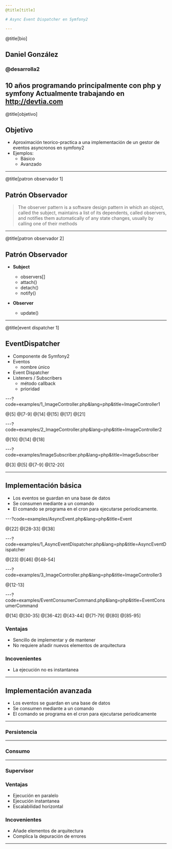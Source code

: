```yaml
---
@title[title]

# Async Event Dispatcher en Symfony2

---
```

@title[bio]

## Daniel González

### @desarrolla2

10 años programando principalmente con php y symfony
Actualmente trabajando en http://devtia.com
---
@title[objetivo]

## Objetivo

- Aproximación teorico-practica a una implementación de un gestor de eventos asyncronos en symfony2
- Ejemplos:
    - Básico
    - Avanzado    
---
@title[patron observador 1]

## Patrón Observador

> The observer pattern is a software design pattern in which an object, called the subject, maintains a list of its 
dependents, called observers, and notifies them automatically of any state changes, usually by calling one of their 
methods

---
@title[patron observador 2]

## Patrón Observador

- **Subject**
    - observers[]
    - attach()
    - detach()
    - notify()

- **Observer**
    - update()
---
@title[event dispatcher 1]

## EventDispatcher

- Componente de Symfony2
- Eventos
    - nombre único
- Event Dispatcher
- Listeners / Subscribers
    - método callback
    - prioridad
    
---?code=examples/1_ImageController.php&lang=php&title=ImageController1

@[5]
@[7-9]
@[14]
@[15]
@[17]
@[21]

---?code=examples/2_ImageController.php&lang=php&title=ImageController2

@[10]
@[14]
@[18]

---?code=examples/ImageSubscriber.php&lang=php&title=ImageSubscriber

@[3]
@[5]
@[7-9]
@[12-20]

---

## Implementación básica

- Los eventos se guardan en una base de datos
- Se consumen mediante a un comando
- El comando se programa en el cron para ejecutarse periodicamente.

---?code=examples/AsyncEvent.php&lang=php&title=Event

@[22]
@[28-33]
@[38]

---?code=examples/1_AsyncEventDispatcher.php&lang=php&title=AsyncEventDispatcher

@[23]
@[46]
@[48-54]

---?code=examples/3_ImageController.php&lang=php&title=ImageController3

@[12-13]

---?code=examples/EventConsumerCommand.php&lang=php&title=EventConsumerCommand

@[14]
@[30-35]
@[36-42]
@[43-44]
@[71-79]
@[80]
@[85-95]

### Ventajas

- Sencillo de implementar y de mantener
- No requiere añadir nuevos elementos de arquitectura

### Incovenientes

- La ejecución no es instantanea 

---

## Implementación avanzada

- Los eventos se guardan en una base de datos
- Se consumen mediante a un comando
- El comando se programa en el cron para ejecutarse periodicamente

---

### Persistencia

---

### Consumo

---

### Supervisor

### Ventajas

- Ejecución en paralelo
- Ejecución instantanea
- Escalabilidad horizontal

### Incovenientes

- Añade elementos de arquitectura
- Complica la depuración de errores

---